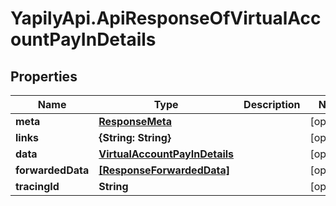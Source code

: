 # YapilyApi.ApiResponseOfVirtualAccountPayInDetails

## Properties

Name | Type | Description | Notes
------------ | ------------- | ------------- | -------------
**meta** | [**ResponseMeta**](ResponseMeta.md) |  | [optional] 
**links** | **{String: String}** |  | [optional] 
**data** | [**VirtualAccountPayInDetails**](VirtualAccountPayInDetails.md) |  | [optional] 
**forwardedData** | [**[ResponseForwardedData]**](ResponseForwardedData.md) |  | [optional] 
**tracingId** | **String** |  | [optional] 



